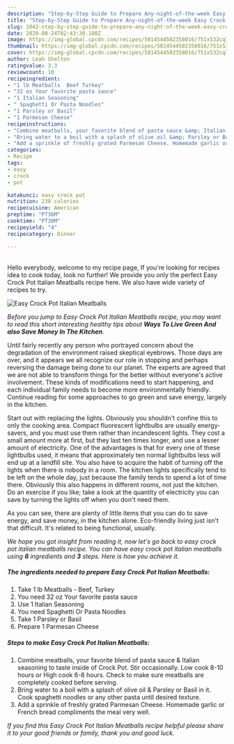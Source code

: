```yaml
---
description: "Step-by-Step Guide to Prepare Any-night-of-the-week Easy Crock Pot Italian Meatballs"
title: "Step-by-Step Guide to Prepare Any-night-of-the-week Easy Crock Pot Italian Meatballs"
slug: 1042-step-by-step-guide-to-prepare-any-night-of-the-week-easy-crock-pot-italian-meatballs
date: 2020-08-24T02:43:30.180Z
image: https://img-global.cpcdn.com/recipes/5814544502358016/751x532cq70/easy-crock-pot-italian-meatballs-recipe-main-photo.jpg
thumbnail: https://img-global.cpcdn.com/recipes/5814544502358016/751x532cq70/easy-crock-pot-italian-meatballs-recipe-main-photo.jpg
cover: https://img-global.cpcdn.com/recipes/5814544502358016/751x532cq70/easy-crock-pot-italian-meatballs-recipe-main-photo.jpg
author: Leah Shelton
ratingvalue: 3.3
reviewcount: 10
recipeingredient:
- "1 lb Meatballs  Beef Turkey"
- "32 oz Your favorite pasta sauce"
- "1 Italian Seasoning"
- " Spaghetti Or Pasta Noodles"
- "1 Parsley or Basil"
- "1 Parmesan Cheese"
recipeinstructions:
- "Combine meatballs, your favorite blend of pasta sauce &amp; Italian seasoning to taste inside of Crock Pot. Stir occasionally. Low cook 8-10 hours or High cook 6-8 hours. Check to make sure meatballs are completely cooked before serving."
- "Bring water to a boil with a splash of olive oil &amp; Parsley or Basil in it. Cook spaghetti noodles or any other pasta until desired texture."
- "Add a sprinkle of freshly grated Parmesan Cheese. Homemade garlic or French bread compliments the meal very well."
categories:
- Recipe
tags:
- easy
- crock
- pot

katakunci: easy crock pot 
nutrition: 238 calories
recipecuisine: American
preptime: "PT36M"
cooktime: "PT30M"
recipeyield: "4"
recipecategory: Dinner

---
```

<br>
Hello everybody, welcome to my recipe page, If you're looking for recipes idea to cook today, look no further! We provide you only the perfect Easy Crock Pot Italian Meatballs recipe here. We also have wide variety of recipes to try.
<br>


![Easy Crock Pot Italian Meatballs](https://img-global.cpcdn.com/recipes/5814544502358016/751x532cq70/easy-crock-pot-italian-meatballs-recipe-main-photo.jpg)

<i>Before you jump to Easy Crock Pot Italian Meatballs recipe, you may want to read this short interesting healthy tips about 
<strong>Ways To Live Green And also Save Money In The Kitchen</strong>.</i>
</br>

Until fairly recently any person who portrayed concern about the degradation of the environment raised skeptical eyebrows. Those days are over, and it appears we all recognize our role in stopping and perhaps reversing the damage being done to our planet. The experts are agreed that we are not able to transform things for the better without everyone's active involvement. These kinds of modifications need to start happening, and each individual family needs to become more environmentally friendly. Continue reading for some approaches to go green and save energy, largely in the kitchen.

Start out with replacing the lights. Obviously you shouldn't confine this to only the cooking area. Compact fluorescent lightbulbs are usually energy-savers, and you must use them rather than incandescent lights. They cost a small amount more at first, but they last ten times longer, and use a lesser amount of electricity. One of the advantages is that for every one of these lightbulbs used, it means that approximately ten normal lightbulbs less will end up at a landfill site. You also have to acquire the habit of turning off the lights when there is nobody in a room. The kitchen lights specifically tend to be left on the whole day, just because the family tends to spend a lot of time there. Obviously this also happens in different rooms, not just the kitchen. Do an exercise if you like; take a look at the quantity of electricity you can save by turning the lights off when you don't need them.

As you can see, there are plenty of little items that you can do to save energy, and save money, in the kitchen alone. Eco-friendly living just isn't that difficult. It's related to being functional, usually.


<i>We hope you got insight from reading it, now let's go back to easy crock pot italian meatballs recipe. You can have easy crock pot italian meatballs using <strong>6</strong> ingredients and <strong>3</strong> steps. Here is how you achieve it.
</i>

##### The ingredients needed to prepare Easy Crock Pot Italian Meatballs:

1. Take 1 lb Meatballs - Beef, Turkey
1. You need 32 oz Your favorite pasta sauce
1. Use 1 Italian Seasoning
1. You need  Spaghetti Or Pasta Noodles
1. Take 1 Parsley or Basil
1. Prepare 1 Parmesan Cheese


##### Steps to make Easy Crock Pot Italian Meatballs:

1. Combine meatballs, your favorite blend of pasta sauce &amp; Italian seasoning to taste inside of Crock Pot. Stir occasionally. Low cook 8-10 hours or High cook 6-8 hours. Check to make sure meatballs are completely cooked before serving.
1. Bring water to a boil with a splash of olive oil &amp; Parsley or Basil in it. Cook spaghetti noodles or any other pasta until desired texture.
1. Add a sprinkle of freshly grated Parmesan Cheese. Homemade garlic or French bread compliments the meal very well.


<i>If you find this Easy Crock Pot Italian Meatballs recipe helpful please share it to your good friends or family, thank you and good luck.</i>

